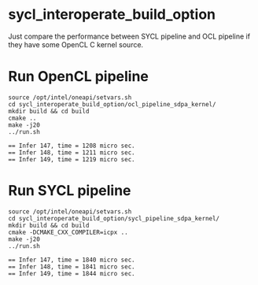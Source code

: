 # sycl_interoperate_build_option
Just compare the performance between SYCL pipeline and OCL pipeline if they have some OpenCL C kernel source.

# Run OpenCL pipeline

    source /opt/intel/oneapi/setvars.sh 
    cd sycl_interoperate_build_option/ocl_pipeline_sdpa_kernel/
    mkdir build && cd build
    cmake ..
    make -j20
    ../run.sh 

    == Infer 147, time = 1208 micro sec.
    == Infer 148, time = 1211 micro sec.
    == Infer 149, time = 1219 micro sec.

# Run SYCL pipeline

    source /opt/intel/oneapi/setvars.sh 
    cd sycl_interoperate_build_option/sycl_pipeline_sdpa_kernel/
    mkdir build && cd build
    cmake -DCMAKE_CXX_COMPILER=icpx ..
    make -j20
    ../run.sh 

    == Infer 147, time = 1840 micro sec.
    == Infer 148, time = 1841 micro sec.
    == Infer 149, time = 1844 micro sec.


